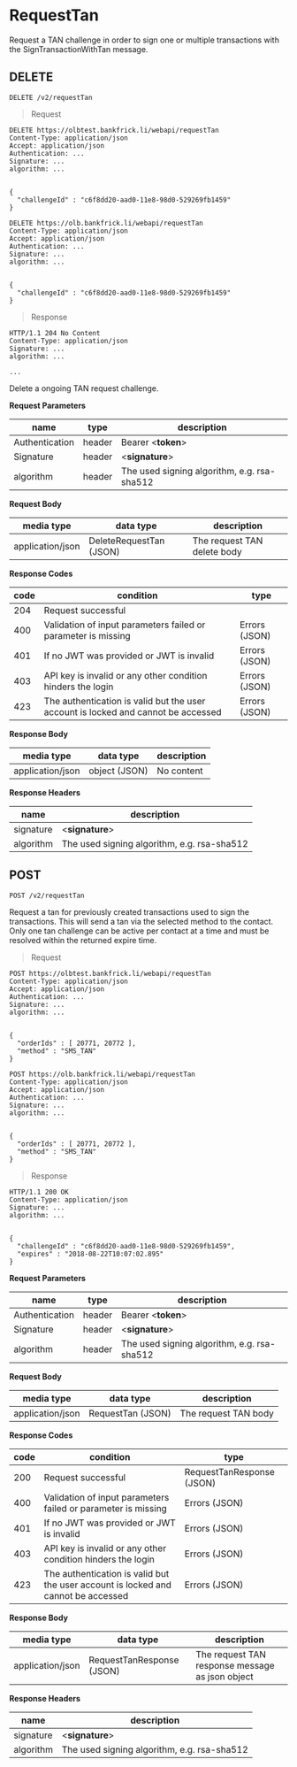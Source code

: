 # RequestTan

Request a TAN challenge in order to sign one or multiple transactions with the SignTransactionWithTan message.

## DELETE

`DELETE /v2/requestTan`

> Request

```shell--sandbox
DELETE https://olbtest.bankfrick.li/webapi/requestTan
Content-Type: application/json
Accept: application/json
Authentication: ...
Signature: ...
algorithm: ...

                
{
  "challengeId" : "c6f8dd20-aad0-11e8-98d0-529269fb1459"
}
```

```shell--production
DELETE https://olb.bankfrick.li/webapi/requestTan
Content-Type: application/json
Accept: application/json
Authentication: ...
Signature: ...
algorithm: ...

                
{
  "challengeId" : "c6f8dd20-aad0-11e8-98d0-529269fb1459"
}
```

> Response

```shell
HTTP/1.1 204 No Content
Content-Type: application/json
Signature: ...
algorithm: ...
      
...
```

Delete a ongoing TAN request challenge.

**Request Parameters**

| name | type | description |
| ---- | ---- | ----------- |
| Authentication | header | Bearer \<**token**\> |
| Signature | header | \<**signature**\> |
| algorithm | header | The used signing algorithm, e.g. rsa-sha512 |

**Request Body**

| media type | data type | description |
| ---------- | --------- | ----------- |
| application/json | DeleteRequestTan (JSON) | The request TAN delete body |

**Response Codes**

| code | condition | type |
| ---- | --------- | ---- |
| 204 | Request successful
| 400 | Validation of input parameters failed or parameter is missing | Errors (JSON) |
| 401 | If no JWT was provided or JWT is invalid | Errors (JSON) |
| 403 | API key is invalid or any other condition hinders the login | Errors (JSON) |
| 423 | The authentication is valid but the user account is locked and cannot be accessed | Errors (JSON) |

**Response Body**

| media type | data type | description |
| ---------- | --------- | ----------- |
| application/json | object (JSON) | No content |

**Response Headers**

| name | description |
| ---- | ----------- |
| signature | \<**signature**\> |
| algorithm | The used signing algorithm, e.g. rsa-sha512 |

## POST

`POST /v2/requestTan`

Request a tan for previously created transactions used to sign the transactions. This will send a tan via the selected method to the contact. Only one tan challenge can be active per contact at a time and must be resolved within the returned expire time.

> Request

```shell--sandbox
POST https://olbtest.bankfrick.li/webapi/requestTan
Content-Type: application/json
Accept: application/json
Authentication: ...
Signature: ...
algorithm: ...

                
{
  "orderIds" : [ 20771, 20772 ],
  "method" : "SMS_TAN"
}
```

```shell--production
POST https://olb.bankfrick.li/webapi/requestTan
Content-Type: application/json
Accept: application/json
Authentication: ...
Signature: ...
algorithm: ...

                
{
  "orderIds" : [ 20771, 20772 ],
  "method" : "SMS_TAN"
}
```

> Response

```shell
HTTP/1.1 200 OK
Content-Type: application/json
Signature: ...
algorithm: ...

                
{
  "challengeId" : "c6f8dd20-aad0-11e8-98d0-529269fb1459",
  "expires" : "2018-08-22T10:07:02.895"
}
```

**Request Parameters**

| name | type | description |
| ---- | ---- | ----------- |
| Authentication | header | Bearer \<**token**\> |
| Signature | header | \<**signature**\> |
| algorithm | header | The used signing algorithm, e.g. rsa-sha512 |

**Request Body**

| media type | data type | description |
| ---------- | --------- | ----------- |
| application/json | RequestTan (JSON) | The request TAN body |

**Response Codes**

| code | condition | type |
| ---- | --------- | ---- |
| 200 | Request successful | RequestTanResponse (JSON) |
| 400 | Validation of input parameters failed or parameter is missing | Errors (JSON) |
| 401 | If no JWT was provided or JWT is invalid | Errors (JSON) |
| 403 | API key is invalid or any other condition hinders the login | Errors (JSON) |
| 423 | The authentication is valid but the user account is locked and cannot be accessed | Errors (JSON) |

**Response Body**

| media type | data type | description |
| ---------- | --------- | ----------- |
| application/json | RequestTanResponse (JSON) | The request TAN response message as json object |

**Response Headers**

| name | description |
| ---- | ----------- |
| signature | \<**signature**\> |
| algorithm | The used signing algorithm, e.g. rsa-sha512 |